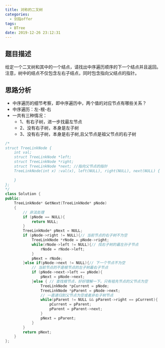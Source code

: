 ```yaml
---
title: 对称的二叉树
categories:
  - 剑指offer
tags:
  - BTree
date: 2019-12-26 23:12:31
---
```


## 题目描述
给定一个二叉树和其中的一个结点，请找出中序遍历顺序的下一个结点并且返回。注意，树中的结点不仅包含左右子结点，同时包含指向父结点的指针。
## 思路分析
- 中序遍历的细节考察，即中序遍历中，两个值的对应节点有哪些关系？
- 中序遍历：左-根-右
- 一共有三种情况：
    - 1、有右子树，进一步找最左节点
    - 2、没有右子树，本身是左子树
    - 3、没有右子树，本身是右子树,且父节点是祖父节点的右子树
```cpp
/*
struct TreeLinkNode {
    int val;
    struct TreeLinkNode *left;
    struct TreeLinkNode *right;
    struct TreeLinkNode *next; //指向父节点的指针
    TreeLinkNode(int x) :val(x), left(NULL), right(NULL), next(NULL) {
        
    }
};
*/
class Solution {
public:
    TreeLinkNode* GetNext(TreeLinkNode* pNode)
    {
        // 非法处理
        if (pNode == NULL){
            return NULL;
        }
        TreeLinkNode* pNext = NULL;
        if (pNode->right != NULL){// 当前节点的右子树不为空
            TreeLinkNode *rNode = pNode->right;
            while(rNode->left != NULL){// 找右子树的最左孙子节点
                rNode = rNode->left;
            }
            pNext = rNode;
        }else if(pNode->next != NULL){// 下一个节点不为空
            // 当前节点的不是根节点的左子树最右子节点
            if (pNode->next->left == pNode){
                pNext = pNode->next;
            }else { // 查找根节点，好好理解一下。只有祖先节点的父节点为空
                TreeLinkNode *pCurrent = pNode;
                TreeLinkNode *pParent = pNode->next;
                // 一直递归到父节点为空或者非右子树节点 
                while(pParent != NULL && pParent->right == pCurrent){
                    pCurrent = pParent;
                    pParent = pParent->next;
                }
                pNext = pParent;
            }
        }
        return pNext;
    }
};
```